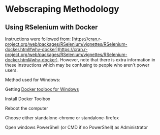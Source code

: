 # Webscraping Methodology

## Using RSelenium with Docker

Instructions were followed from: [https://cran.r-project.org/web/packages/RSelenium/vignettes/RSelenium-docker.html#why-docker](https://cran.r-project.org/web/packages/RSelenium/vignettes/RSelenium-docker.html#why-docker). However, note that there is extra information in these instructions which may be confusing to people who aren't power users.

Method used for Windows:

Getting [Docker toolbox for Windows](https://docs.docker.com/toolbox/toolbox_install_windows/)

Install Docker Toolbox

Reboot the computer

Choose either standalone-chrome or standalone-firefox

Open windows PowerShell (or CMD if no PowerShell) as Administrator


